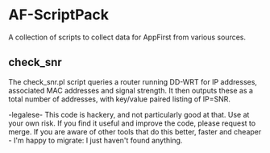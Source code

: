 AF-ScriptPack
=============

A collection of scripts to collect data for AppFirst from various sources.

check_snr
---------
The check_snr.pl script queries a router running DD-WRT for IP addresses, associated MAC addresses and signal strength. It then outputs these as a total number of addresses, with key/value paired listing of IP=SNR. 


-legalese-
This code is hackery, and not particularly good at that. Use at your own risk. If you find it useful and improve the code, please request to merge. If you are aware of other tools that do this better, faster and cheaper - I'm happy to migrate: I just haven't found anything.
